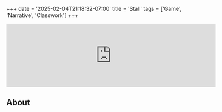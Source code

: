 +++
date = '2025-02-04T21:18:32-07:00'
title = 'Stall'
tags = ['Game', 'Narrative', 'Classwork']
+++

<iframe frameborder="0" src="https://itch.io/embed/3302733" width="552" height="167"><a href="https://doublebrackets.itch.io/stall">Stall by DoubleBrackets</a></iframe>

## About